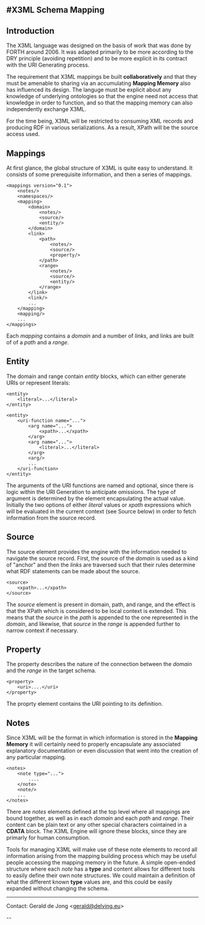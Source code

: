 #X3ML Schema Mapping
---
## Introduction

The X3ML language was designed on the basis of work that was done by FORTH around 2006. It was adapted primarily to be more according to the DRY principle (avoiding repetition) and to be more explicit in its contract with the URI Generating process.

The requirement that X3ML mappings be built **collaboratively** and that they must be amenable to sharing via an accumulating **Mapping Memory** also has influenced its design. The languge must be explicit about any knowledge of underlying ontologies so that the engine need not access that knowledge in order to function, and so that the mapping memory can also independently exchange X3ML.

For the time being, X3ML will be restricted to consuming XML records and producing RDF in various serializations.  As a result, XPath will be the source access used.

## Mappings

At first glance, the global structure of X3ML is quite easy to understand.  It consists of some prerequisite information, and then a series of mappings.

	<mappings version="0.1">
	    <notes/>
	    <namespaces/>
	    <mapping>
	        <domain>
	            <notes/>
	            <source/>
	            <entity/>
	        </domain>
	        <link>
	            <path>
		            <notes/>
	                <source/>
	                <property/>
	            </path>
	            <range>
		            <notes/>
	                <source/>
	                <entity/>
	            </range>
	        </link>
	        <link/>
	        ...
	    </mapping>
	    <mapping/>
	    ...
	</mappings>

Each *mapping* contains a *domain* and a number of *links*, and links are built of of a *path* and a *range*.  

## Entity

The domain and range contain *entity* blocks, which can either generate URIs or represent literals:

	<entity>
		<literal>...</literal>
	</entity>

	<entity>
		<uri-function name="...">
		    <arg name="...">
		    	<xpath>...</xpath>
		   	</arg>
		    <arg name="...">
		    	<literal>...</literal>
		    </arg>
		    <arg/>
		    ...
		</uri-function>
	</entity>
	
The arguments of the URI functions are named and optional, since there is logic within the URI Generation to anticipate omissions.  The type of argument is determined by the element encapsulating the actual value.  Initially the two options of either *literal* values or *xpath* expressions which will be evaluated in the current context (see Source below) in order to fetch information from the source record.

## Source

The source element provides the engine with the information needed to navigate the source record.  First, the source of the *domain* is used as a kind of "anchor" and then the *links* are traversed such that their rules determine what RDF statements can be made about the source.

	<source>
		<xpath>...</xpath>
	</source>

The *source* element is present in domain, path, and range, and the effect is that the XPath which is considered to be local context is extended.  This means that the *source* in the *path* is appended to the one represented in the *domain*, and likewise, that *source* in the *range* is appended further to narrow context if necessary.

## Property

The property describes the nature of the connection between the *domain* and the *range* in the target schema.

	<property>
		<uri>....</uri>
	</property>

The proprty element contains the URI pointing to its definition.

## Notes

Since X3ML will be the format in which information is stored in the **Mapping Memory** it will certainly need to properly encapsulate any associated explanatory documentation or even discussion that went into the creation of any particular mapping.

	<notes>
		<note type="...">
			....
		</note>
		<note/>
		...
	</notes>

There are *notes* elements defined at the top level where all mappings are bound together, as well as in each *domain* and each *path* and *range*.  Their content can be plain text or any other special characters cointained in a **CDATA** block.  The X3ML Engine will ignore these blocks, since they are primarly for human consumption.

Tools for managing X3ML will make use of these note elements to record all information arising from the mapping building process which may be useful people accessing the mapping memory in the future.  A simple open-ended structure where each *note* has a **type** and content allows for different tools to easily define their own note structures.  We could maintain a definition of what the different known **type** values are, and this could be easily expanded without changing the schema.

---

Contact: Gerald de Jong &lt;gerald@delving.eu&gt;



















--

